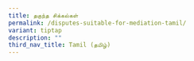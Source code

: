 ```yaml
---
title: தகுந்த சிக்கல்கள்
permalink: /disputes-suitable-for-mediation-tamil/
variant: tiptap
description: ""
third_nav_title: Tamil (தமிழ்)
---
```

